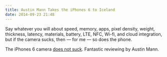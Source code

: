 ```yaml
---
title: Austin Mann Takes the iPhones 6 to Iceland
date: 2014-09-23 21:48
---
```

Say whatever you will about speed, memory, apps, pixel density, weight, thickness, latency, materials, battery, LTE, NFC, Wi-fi, and cloud integration, but if the camera sucks, then &mdash; for me &mdash; so does the phone. 

The iPhones 6 camera [does not suck](http://austinmann.com/trek/iphone-6-plus-camera-review-iceland). Fantastic reviewing by Austin Mann. 